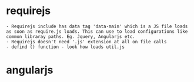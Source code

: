 # requirejs
	- Requirejs include has data tag 'data-main' which is a JS file loads as soon as require.js loads. This can use to load configurations like common libraray paths. Eg. Jquery, Angularjs etc.
	- Requirejs doesn't need '.js' extension at all on file calls
	- defind () function - look how loads util.js

# angularjs
    
	